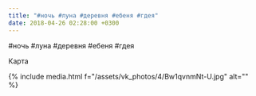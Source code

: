 ```yaml
---
title: "#ночь #луна #деревня #ебеня #гдея"
date: 2018-04-26 02:28:00 +0300
---
```


#ночь #луна #деревня #ебеня #гдея

Карта

{% include media.html f="/assets/vk_photos/4/Bw1qvnmNt-U.jpg" alt="" %}
